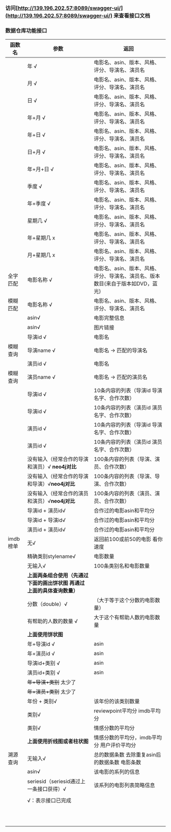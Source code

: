 ### 访问[http://139.196.202.57:8089/swagger-ui/](http://139.196.202.57:8089/swagger-ui/) 来查看接口文档

### 数据仓库功能接口

| 函数名   | 参数                             | 返回                                                         |
| -------- | -------------------------------- | ------------------------------------------------------------ |
|          | 年 √                            | 电影名、asin、版本、风格、评分、导演名、演员名               |
|          | 月 √                          | 电影名、asin、版本、风格、评分、导演名、演员名               |
|          | 日 √                          | 电影名、asin、版本、风格、评分、导演名、演员名               |
|          | 年+月 √                         | 电影名、asin、版本、风格、评分、导演名、演员名               |
|          | 年+日 √                        | 电影名、asin、版本、风格、评分、导演名、演员名               |
|          | 日+月 √                        | 电影名、asin、版本、风格、评分、导演名、演员名               |
|          | 年+月+日 √                       | 电影名、asin、版本、风格、评分、导演名、演员名               |
|          | 季度 √                       | 电影名、asin、版本、风格、评分、导演名、演员名               |
|          | 年+季度 √                     | 电影名、asin、版本、风格、评分、导演名、演员名               |
|          | 星期几 √                     | 电影名、asin、版本、风格、评分、导演名、演员名               |
|          | 年+星期几 x                  | 电影名、asin、版本、风格、评分、导演名、演员名               |
|          | 月+星期几 x                    | 电影名、asin、版本、风格、评分、导演名、演员名               |
| 全字匹配 | 电影名称 √                      | 电影名、asin、版本、风格、评分、导演名、演员名、版本数目(来自于版本如DVD，蓝光) |
| 模糊匹配 | 电影名称 √                      | 电影名、asin、版本、风格、评分、导演名、演员名               |
|         | asin√                           | 电影完整信息                                       |
|           |asin√                           | 图片链接                                               |
|          | 导演id √                         | 电影名                                                       |
| 模糊查询 | 导演name √                         | 电影名 -> 匹配的导演名                                                      |
|          | 演员id √                          | 电影名                                                       |
| 模糊查询 | 演员name √                         | 电影名 -> 匹配的演员名                                                     |
|          | 导演id √                          | 10条内容的列表（导演id 导演名字、合作次数） |
|          | 导演id √                            | 10条内容的列表（演员id 演员名字、合作次数） |
|          | 演员id √                           | 10条内容的列表（导演id 导演名字、合作次数） |
|          | 演员id √                            | 10条内容的列表（演员id 演员名字、合作次数） |
|          | 没有输入（经常合作的导演和演员）√ **neo4j对比** | 100条内容的列表（导演、演员、合作次数）                      |
|          | 没有输入（经常合作的导演和导演）√**neo4j对比** | 100条内容的列表（导演、导演、合作次数）                      |
|          | 没有输入（经常合作的演员和演员）√**neo4j对比** | 100条内容的列表（演员、演员、合作次数）                      |
|          | 导演id + 演员id√                       |合作过的电影asin和平均分             |
|          | 导演id + 导演id√                        |合作过的电影asin和平均分             |
|          | 演员id + 演员id√                         |合作过的电影asin和平均分              |
| imdb榜单 | 无√                              |返回前100或前50的电影 看你速度                                       |
|          | 精确类别stylename√                             | 电影数量                                                     |
|          | 无输入√                             | 100条类别名和电影数量                                                     |
|          | **上面两条组合使用（先通过下面的画出饼状图 再通过上面的具体查询数量）**                             |                                                     |
|          | 分数（double）√                    |    （大于等于这个分数的电影数量）  |
|          | 有帮助的人数的数量 √                   | 大于这个有帮助人数的电影数量 |
|          | **上面使用饼状图**                   |            |
|          | 年+导演id √                          | asin |
|          | 年+演员id  √                         | asin |
|          | 导演id+类别  √                      | asin |
|          | 演员id+类别  √                      | asin |
|          | ~~年+导演+类别~~  太少了                   |                                                              |
|          | ~~年+演员+类别~~   太少了                   ||
|          | 年份 + 类别√                             |该年份的该类别数量|
|          | 类别√                              |reviewpoint平均分 imdb平均分 |
|          | 类别√                              |情感分数的平均分 |
|          | **上面使用折线图或者柱状图**                |情感分数的平均分，imdb平均分 用户评价平均分|
| 溯源查询 | 无输入√                 | 总的数据条数 去除重复asin后的数据条数 电影条数       |
|          | asin√ | 该电影的系列的信息 |
|          | seriesid（seriesid通过上一条接口获得）√ | 该系列的电影列表简略信息 |
|          |                                  |                                                              |
|          | √：表示接口已完成 |                                                              |
|          |                                  |                                                              |
|          |                                  |                                                              |
|          |                                  |                                                              |
|          |                                  |                                                              |
|          |                                  |                                                              |
|          |                                  |                                                              |
|          |                                  |                                                              |
|          |                                  |                                                              |
|          |                                  |                                                              |
|          |                                  |                                                              |
|          |                                  |                                                              |
